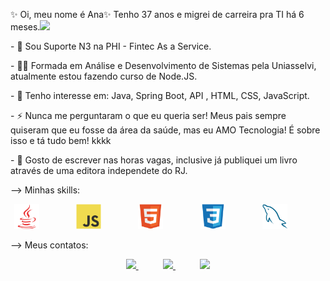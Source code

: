 ✨ Oi, meu nome é Ana✨ Tenho 37 anos e migrei de carreira pra TI há 6 meses.<img src="https://raw.githubusercontent.com/iampavangandhi/iampavangandhi/master/gifs/Hi.gif" width="30px"></h2>

<div style="display: inline_block"  >
<p> - 🔭 Sou Suporte N3 na PHI - Fintec As a Service. </p>
<p> - 👨‍🎓 Formada em Análise e Desenvolvimento de Sistemas pela Uniasselvi, atualmente estou fazendo curso de Node.JS. </p>
<p> - 🎯 Tenho interesse em: Java, Spring Boot, API , HTML, CSS, JavaScript. </p>
<p> - ⚡ Nunca me perguntaram o que eu queria ser! Meus pais sempre quiseram que eu fosse da área da saúde, mas eu AMO Tecnologia! É sobre isso e tá tudo bem! kkkk </p>
<p> - 💬 Gosto de escrever nas horas vagas, inclusive já publiquei um livro através de uma editora independete do RJ. </p>
  
</div>

--> Minhas skills:
<div align="center">
    <img height="40" src="https://raw.githubusercontent.com/devicons/devicon/master/icons/java/java-plain.svg">
    &nbsp;&nbsp;&nbsp;&nbsp;&nbsp;&nbsp;&nbsp;&nbsp;&nbsp;&nbsp;&nbsp;&nbsp;&nbsp;
    <img height="40" src="https://raw.githubusercontent.com/devicons/devicon/master/icons/javascript/javascript-original.svg">
    &nbsp;&nbsp;&nbsp;&nbsp;&nbsp;&nbsp;&nbsp;&nbsp;&nbsp;&nbsp;&nbsp;&nbsp;&nbsp;
    <img height="40" src="https://raw.githubusercontent.com/devicons/devicon/master/icons/html5/html5-original.svg">
    &nbsp;&nbsp;&nbsp;&nbsp;&nbsp;&nbsp;&nbsp;&nbsp;&nbsp;&nbsp;&nbsp;&nbsp;&nbsp;
    <img height="40" src="https://raw.githubusercontent.com/devicons/devicon/master/icons/css3/css3-original.svg">
    &nbsp;&nbsp;&nbsp;&nbsp;&nbsp;&nbsp;&nbsp;&nbsp;&nbsp;&nbsp;&nbsp;&nbsp;&nbsp;
    <img height="40" src="https://raw.githubusercontent.com/devicons/devicon/master/icons/mysql/mysql-original.svg">
     &nbsp;&nbsp;&nbsp;&nbsp;&nbsp;&nbsp;&nbsp;&nbsp;&nbsp;&nbsp;&nbsp;&nbsp;&nbsp;
</div>

--> Meus contatos:

<p align="center">
    <a href="https://github.com/AnaPaulaSM">
        <img  src="https://img.shields.io/badge/github-%23100000.svg?&style=for-the-badge&logo=github&logoColor=white&link=mailto:https://github.com/teteusAraujo">
    </a>
    &nbsp;&nbsp;&nbsp;&nbsp;&nbsp;&nbsp;&nbsp;&nbsp;&nbsp;
    <a href="mailto:marianni.ana@gmail.com">
        <img src="https://img.shields.io/badge/gmail-D14836?&style=for-the-badge&logo=gmail&logoColor=white&link=mailto:marianni.ana@gmail.com">
    </a>
    &nbsp;&nbsp;&nbsp;&nbsp;&nbsp;&nbsp;&nbsp;&nbsp;&nbsp;
    <a href="https://www.linkedin.com/in/ana-paula-dos-santos-97b905b9/">
        <img src="https://img.shields.io/badge/linkedin-%230077B5.svg?&style=for-the-badge&logo=linkedin&logoColor=white&link=mailto:https://www.linkedin.com/in/ana-paula-dos-santos-97b905b9/">
    </a>
</p>

